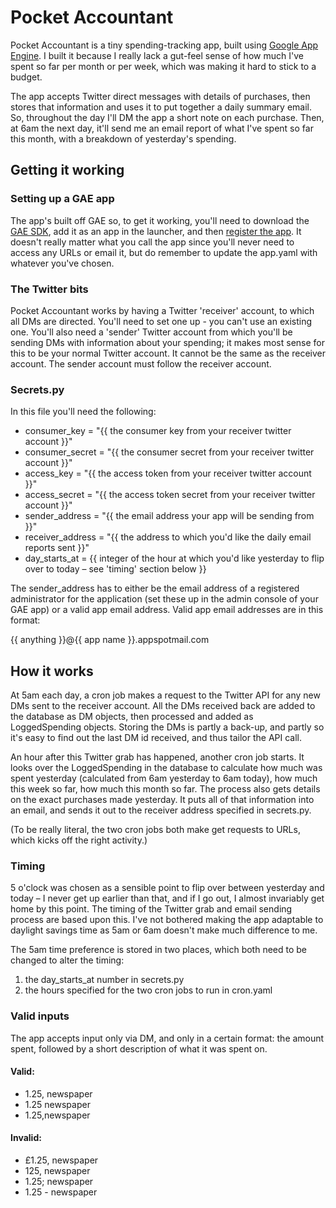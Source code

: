 Pocket Accountant
=================

Pocket Accountant is a tiny spending-tracking app, built using [Google App Engine](https://developers.google.com/appengine/docs/python). I built it because I really lack a gut-feel sense of how much I've spent so far per month or per week, which was making it hard to stick to a budget.

The app accepts Twitter direct messages with details of purchases, then stores that information and uses it to put together a daily summary email. So, throughout the day I'll DM the app a short note on each purchase. Then, at 6am the next day, it'll send me an email report of what I've spent so far this month, with a breakdown of yesterday's spending.

## Getting it working

### Setting up a GAE app

The app's built off GAE so, to get it working, you'll need to download the [GAE SDK](https://developers.google.com/appengine/downloads#Google_App_Engine_SDK_for_Python), add it as an app in the launcher, and then [register the app](https://developers.google.com/appengine/docs/python/gettingstartedpython27/uploading).
It doesn't really matter what you call the app since you'll never need to access any URLs or email it, but do remember to update the app.yaml with whatever you've chosen.

### The Twitter bits

Pocket Accountant works by having a Twitter 'receiver' account, to which all DMs are directed. You'll need to set one up - you can't use an existing one. You'll also need a 'sender' Twitter account from which you'll be sending DMs with information about your spending; it makes most sense for this to be your normal Twitter account. It cannot be the same as the receiver account. The sender account must follow the receiver account.

### Secrets.py

In this file you'll need the following:

* consumer_key = "{{ the consumer key from your receiver twitter account }}"
* consumer_secret = "{{ the consumer secret from your receiver twitter account }}"
* access_key = "{{ the access token from your receiver twitter account }}"
* access_secret = "{{ the access token secret from your receiver twitter account }}"
* sender_address = "{{ the email address your app will be sending from }}"
* receiver_address = "{{ the address to which you'd like the daily email reports sent }}"
* day_starts_at = {{ integer of the hour at which you'd like yesterday to flip over to today – see 'timing' section below }}

The sender_address has to either be the email address of a registered administrator for the application (set these up in the admin console of your GAE app) or a valid app email address. Valid app email addresses are in this format:

{{ anything }}@{{ app name }}.appspotmail.com

## How it works

At 5am each day, a cron job makes a request to the Twitter API for any new DMs sent to the receiver account. All the DMs received back are added to the database as DM objects, then processed and added as LoggedSpending objects. Storing the DMs is partly a back-up, and partly so it's easy to find out the last DM id received, and thus tailor the API call.

An hour after this Twitter grab has happened, another cron job starts. It looks over the LoggedSpending in the database to calculate how much was spent yesterday (calculated from 6am yesterday to 6am today), how much this week so far, how much this month so far. The process also gets details on the exact purchases made yesterday. It puts all of that information into an email, and sends it out to the receiver address specified in secrets.py.

(To be really literal, the two cron jobs both make get requests to URLs, which kicks off the right activity.)

### Timing

5 o'clock was chosen as a sensible point to flip over between yesterday and today – I never get up earlier than that, and if I go out, I almost invariably get home by this point. The timing of the Twitter grab and email sending process are based upon this. I've not bothered making the app adaptable to daylight savings time as 5am or 6am doesn't make much difference to me.

The 5am time preference is stored in two places, which both need to be changed to alter the timing:

1. the day_starts_at number in secrets.py
2. the hours specified for the two cron jobs to run in cron.yaml

### Valid inputs

The app accepts input only via DM, and only in a certain format: the amount spent, followed by a short description of what it was spent on.

#### Valid:

* 1.25, newspaper
* 1.25 newspaper
* 1.25,newspaper

#### Invalid:

* £1.25, newspaper
* 125, newspaper
* 1.25; newspaper
* 1.25 - newspaper